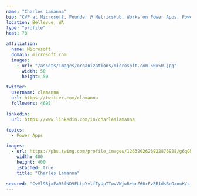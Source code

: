 ```yaml
---
name: "Charles Lamanna"
bio: "CVP at Microsoft, Founder @ MetricsHub. Works on Power Apps, Power Automate, Power Virtual Agent, Common Data Service and Dynamics 365."
location: Bellevue, WA
type: "profile"
heat: 78

affiliation:
  name: Microsoft
  domain: microsoft.com
  images:
    - url: "/assets/images/organizations/microsoft.com-50x50.jpg"
      width: 50
      height: 50

twitter:
  username: clamanna
  url: https://twitter.com/clamanna
  followers: 4695

linkedin:
  url: https://www.linkedin.com/in/charleslamanna

topics:
  - Power Apps

images:
  - url: https://pbs.twimg.com/profile_images/1263202626922876928/g6qGbHZ-_400x400.jpg
    width: 400
    height: 400
    isCached: true
    title: "Charles Lamanna"

secured: "CvVl98jxFa95fND9ELtpYvlfTyUpTTwvVWjwR+brZ60rFvEB1dsReOxnuK/sfC8QouIcGRadZ8kP/UMFDm1iyM35Ne0N3NTCx0rdpYwJsjDRRi0QJzWiyJtt48EsZRAopELd8Lreu2wQnRXljBhFeCG8JW4OQp9Z2CLHdx/kwmOiAJou8/9hWPA8zEpto+4ud16FZ3F3AVprOBHWK7CfFANnVB3tlh6Z6MHbVYD2qTerF/YGy4qw6G1mNN09n/kffAjH+E4YcSXP7vGOWxXmIBIl97zZ9/USBTPS3e2ld/w5gssZdD6zjeD9QVPSr/a4AFIR8+ykNVX58841ndEnUYuPM4B5l+s1RCGhpSTkBDX/fQS96c0x0ZiRNyuEokFfUSr7NWgz7Ulf/hw3ncozLuBUpYv0PTlmtSmU+st4pQc=;sXvaXNs8gx3YITcprKPg8Q=="
---
```


